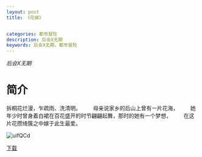 ```yaml
---
layout: post
title: 《花嫁》


categories: 都市冒险
description: 后会X无期
keywords: 后会X无期，都市冒险
---
```


*后会X无期*

# 简介

拆桐花烂漫，乍疏雨、洗清明。
　　母亲说家乡的后山上曾有一片花海，
　　她年少时曾身着白裙在百花盛开的时节翩翩起舞，那时的她有一个梦想，
　　在这片花攒绮簇之中嫁于此生最爱。

![uifQCd](https://cdn.jsdelivr.net/gh/YYbooks0/yybooks0img@master/bookscover2/uifQCd.1x02dhcwivhc.jpg)

[下载](https://link.jscdn.cn/1drv/aHR0cHM6Ly8xZHJ2Lm1zL3QvcyFBaGU2R2dNWmVFb2poV09BUW9EX3A2ZktQMFpuP2U9em1OZVBo.txt)
